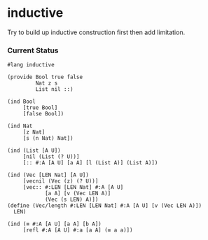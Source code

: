 # inductive

Try to build up inductive construction first then add limitation.

### Current Status

```racket
#lang inductive

(provide Bool true false
         Nat z s
         List nil ::)

(ind Bool
     [true Bool]
     [false Bool])

(ind Nat
     [z Nat]
     [s (n Nat) Nat])

(ind (List [A U])
     [nil (List (? U))]
     [:: #:A [A U] [a A] [l (List A)] (List A)])

(ind (Vec [LEN Nat] [A U])
     [vecnil (Vec (z) (? U))]
     [vec:: #:LEN [LEN Nat] #:A [A U]
            [a A] [v (Vec LEN A)]
            (Vec (s LEN) A)])
(define (Vec/length #:LEN [LEN Nat] #:A [A U] [v (Vec LEN A)])
  LEN)

(ind (≡ #:A [A U] [a A] [b A])
     [refl #:A [A U] #:a [a A] (≡ a a)])
```
